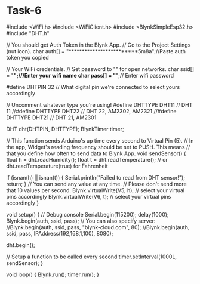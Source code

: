 # Task-6
#include <WiFi.h>
#include <WiFiClient.h>
#include <BlynkSimpleEsp32.h>
#include "DHT.h"

// You should get Auth Token in the Blynk App.
// Go to the Project Settings (nut icon).
char auth[] = "*************************5m8a";//Paste auth token you copied

// Your WiFi credentials.
// Set password to "" for open networks.
char ssid[] = "******************";///Enter your wifi name
char pass[] = "******************";// Enter wifi password

#define DHTPIN 32         // What digital pin we're connected to select yours accordingly

// Uncomment whatever type you're using!
#define DHTTYPE DHT11     // DHT 11
//#define DHTTYPE DHT22   // DHT 22, AM2302, AM2321
//#define DHTTYPE DHT21   // DHT 21, AM2301

DHT dht(DHTPIN, DHTTYPE);
BlynkTimer timer;

// This function sends Arduino's up time every second to Virtual Pin (5).
// In the app, Widget's reading frequency should be set to PUSH. This means
// that you define how often to send data to Blynk App.
void sendSensor()
{
  float h = dht.readHumidity();
  float t = dht.readTemperature(); // or dht.readTemperature(true) for Fahrenheit

  if (isnan(h) || isnan(t)) {
    Serial.println("Failed to read from DHT sensor!");
    return;
  }
  // You can send any value at any time.
  // Please don't send more that 10 values per second.
  Blynk.virtualWrite(V5, h); // select your virtual pins accordingly
  Blynk.virtualWrite(V6, t); // select your virtual pins accordingly
}

void setup()
{
  // Debug console
  Serial.begin(115200);
delay(1000);
  Blynk.begin(auth, ssid, pass);
  // You can also specify server:
  //Blynk.begin(auth, ssid, pass, "blynk-cloud.com", 80);
  //Blynk.begin(auth, ssid, pass, IPAddress(192,168,1,100), 8080);

  dht.begin();

  // Setup a function to be called every second
  timer.setInterval(1000L, sendSensor);
}

void loop()
{
  Blynk.run();
  timer.run();
}
